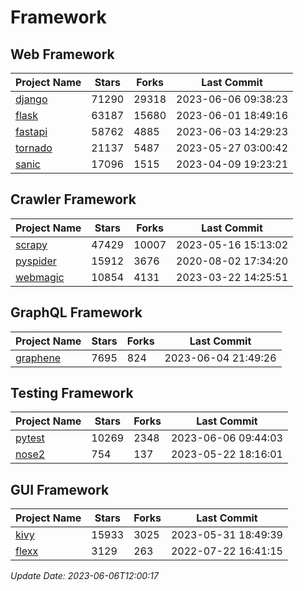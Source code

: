 # Framework

## Web Framework
| Project Name | Stars | Forks | Last Commit |
| ------------ | ----- | ----- | ----------- |
| [django](https://github.com/django/django) | 71290 | 29318 | 2023-06-06 09:38:23 |
| [flask](https://github.com/pallets/flask) | 63187 | 15680 | 2023-06-01 18:49:16 |
| [fastapi](https://github.com/tiangolo/fastapi) | 58762 | 4885 | 2023-06-03 14:29:23 |
| [tornado](https://github.com/tornadoweb/tornado) | 21137 | 5487 | 2023-05-27 03:00:42 |
| [sanic](https://github.com/sanic-org/sanic) | 17096 | 1515 | 2023-04-09 19:23:21 |

## Crawler Framework
| Project Name | Stars | Forks | Last Commit |
| ------------ | ----- | ----- | ----------- |
| [scrapy](https://github.com/scrapy/scrapy) | 47429 | 10007 | 2023-05-16 15:13:02 |
| [pyspider](https://github.com/binux/pyspider) | 15912 | 3676 | 2020-08-02 17:34:20 |
| [webmagic](https://github.com/code4craft/webmagic) | 10854 | 4131 | 2023-03-22 14:25:51 |

## GraphQL Framework
| Project Name | Stars | Forks | Last Commit |
| ------------ | ----- | ----- | ----------- |
| [graphene](https://github.com/graphql-python/graphene) | 7695 | 824 | 2023-06-04 21:49:26 |

## Testing Framework
| Project Name | Stars | Forks | Last Commit |
| ------------ | ----- | ----- | ----------- |
| [pytest](https://github.com/pytest-dev/pytest) | 10269 | 2348 | 2023-06-06 09:44:03 |
| [nose2](https://github.com/nose-devs/nose2) | 754 | 137 | 2023-05-22 18:16:01 |

## GUI Framework
| Project Name | Stars | Forks | Last Commit |
| ------------ | ----- | ----- | ----------- |
| [kivy](https://github.com/kivy/kivy) | 15933 | 3025 | 2023-05-31 18:49:39 |
| [flexx](https://github.com/flexxui/flexx) | 3129 | 263 | 2022-07-22 16:41:15 |

*Update Date: 2023-06-06T12:00:17*